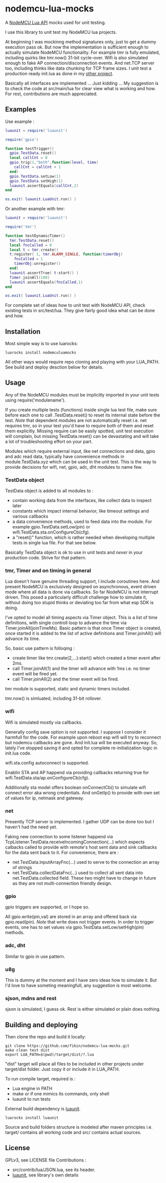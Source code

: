 # nodemcu-lua-mocks
A [NodeMCU Lua API](https://nodemcu.readthedocs.io/en/master/en/) mocks used for unit testing.

I use this library to unit test my NodeMCU lua projects.

At beginning I was mockinng method signatures only, just to get a dummy execution pass ok. But now the implementation is sufficient enough to actually simulate NodeMCU functionality. For example tmr is fully emulated, including quirks like tmr.now() 31-bit cycle-over. Wifi is also simulated enough to fake AP connection/disconnection events. And net.TCP server too, including thinks like data chunking for TCP frame sizes.
I unit test a production ready init.lua as done in my [other project](https://github.com/fikin/humidifier).

Basically all interfaces are implemented ... Just kidding ... My suggestion is to check the code at src/main/lua for clear view what is working and how. For rest, contributions are much appreciated.

## Examples
Use example :
```lua
luaunit = require('luaunit')

require('gpio')

function testTrigger()
  gpio.TestData.reset()
  local callCnt = 0
  gpio.trig(1,"both",function(level, time)
    callCnt = callCnt + 1 
  end)
  gpio.TestData.setLow(1)
  gpio.TestData.setHigh(1)
  luaunit.assertEquals(callCnt,2)
end

os.exit( luaunit.LuaUnit.run() )
```

Or another example with tmr:
```lua
luaunit = require('luaunit')

require('tmr')

function testDynamicTimer()
  tmr.TestData.reset()
  local fncCalled = 0
  local t = tmr.create()
  t:register( 1, tmr.ALARM_SINGLE, function(timerObj)
    fncCalled = 1
    timerObj:unregister()
  end)
  luaunit.assertTrue( t:start() )
  Timer.joinAll(100)
  luaunit.assertEquals(fncCalled,1)
end

os.exit( luaunit.LuaUnit.run() )
```

For complete set of ideas how to unit test with NodeMCU API, check existing tests in src/test/lua. They give fairly good idea what can be done and how.

## Installation
Most simple way is to use luarocks:
```shell
luarocks install nodemculuamocks
```

All other ways would require repo cloning and playing with your LUA_PATH. See build and deploy desction below for details.

## Usage
Any of the NodeMCU modules must be implicitly imported in your unit tests using require('modulename').

If you create multiple tests (functions) inside single lua test file, make sure before each one to call <module>.TestData.reset() to reset its internal state before the test.
*Note* that dependent modules are not automatically reset i.e. net requires tmr, so in your test you'd have to require both of them and reset them explicitly. Missing require can be easily spotted, unit test execution will complain, but missing TestData.reset() can be devastating and will take a lot of troubleshooting effort on your part.

Modules which require external input, like net connections and data, gpio and adc read data, typically have convenience methods in module.TestData.xyz which can be used in the unit test. This is the way to provide decisions for wifi, net, gpio, adc, dht modules to name few.

### TestData object
TestData object is added to all modules to :
* contain working data from the interfaces, like collect data to inspect later
* constants which impact internal behavior, like timeout settings and various callbacks
* a data convenience methods, used to feed data into the module. For example gpio.TestData.setLow(pin) or wifi.TestData.sta.onConfigureCb(cfg). 
* a "reset()" function, which is rather needed when developing multiple tests in single lua file. For that see below.

Basically TestData object is ok to use in unit tests and *never* in your production code. Strive for that pattern.

### tmr, Timer and on timing in general
Lua doesn't have genuine threading support, I include coroutines here. And present NodeMCU is exclusively designed on asynchronous, event driven mode where all data is done via callbacks. So far NodeNCU is not interrupt driven.
This posed a particularly difficult challenge how to simulate it, without doing too stupid thinks or deviating too far from what esp SDK is doing.

I've opted to model all timing aspects via Timer object. This is a list of time definitions, with single controll loop to advance the time via Timer.joinAll(joinTimeMs).
Basic pattern is that once Timer object is created, once started it is added to the list of active definitions and Timer.joinAll() will advance its time.

So, basic use pattern is folloqing :
* create timer like tmr.create(2,...):start() which created a timer event after 2ms.
* call Timer.joinAll(1) and the timer will advance with 1ms i.e. no timer event will be fired yet.
* call Timer.joinAll(2) and the timer event will be fired.

tmr module is supported, static and dynamic timers included.

tmr.now() is simluated, including 31-bit rollover.

### wifi
Wifi is simulated mostly via callbacks.

Generally config save option is not supported. I suppose I consider it harmfull for the code. For example upon reboot esp wifi will try to reconnect but nodemcu callbacks are gone. And init.lua will be executed anyway. So, lately I've stopped saving it and opted for complete re-initialization logic in init.lua code.

wifi.sta.config autoconnect is supported.

Enablin STA and AP happend via providing callbacks returning true for wifi.TestData.sta/ap.onConfigureCb(cfg).

Additionally sta model offers boolean onConnectCb() to simulate wifi connect error aka wrong credentials.
And onGetIp() to provide with own set of values for ip, netmask and gateway.

### net
Presently TCP server is implemented. I gather UDP can be done too but I haven't had the need yet.

Faking new connection to some listener happend via TcpListener.TestData.receiveIncomingConnection(...) which expects calbacks called to provide with remote's host sent data and sink callbacks for the data sent back to it.
For convenience, there are :
* net.TestData.inputArrayFnc(...) used to serve to the connection an array of strings
* net.TestData.collectDataFnc(...) used to collect all sent data into net.TestData.collected field. These two might have to change in future as they are not multi-connection friendly design.

### gpio
gpio triggers are supported, or I hope so.

All gpio.write(pin,val) are stored in an array and offered back via gpio.read(pin).
*Note* that write does not trigger events.
In order to trigger events, one has to set values via gpio.TestData.setLow/setHigh(pin) methods.

### adc, dht
Similar to gpio in use pattern.

### u8g
This is dummy at the moment and I have zero ideas how to simulate it. But I'd love to have someting meaningfull, any suggestion is most welcome.

### sjson, mdns and rest
sjson is simulated, I guess ok. Rest is either simulated or plain does nothing.

## Building and deploying

Then clone the repo and build it locally:
```shell
git clone https://github.com/fikin/nodemcu-lua-mocks.git
make clean test dist
export LUA_PATH=$(pwd)/target/dist/?.lua
```
"dist" target will place all files to be included in other projects under target/dist folder. Just copy it or include it in LUA_PATH.

To run compile target, required is :
* Lua engine in PATH
* make or if one mimics its commands, only shell
* luaunit to run tests

External build dependency is [luaunit](https://github.com/bluebird75/luaunit).
```shell
luarocks install luaunit
```

Source and build folders structure is modeled after maven principles i.e. target/ contains all working code and src/ contains actual sources.

## License
GPLv3, see LICENSE file
Contributions :
* src/contrib/lua/JSON.lua, see its header.
* [luaunit](https://github.com/bluebird75/luaunit), see library's own details
